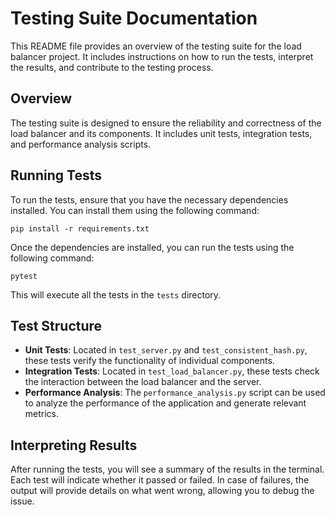 # Testing Suite Documentation

This README file provides an overview of the testing suite for the load balancer project. It includes instructions on how to run the tests, interpret the results, and contribute to the testing process.

## Overview

The testing suite is designed to ensure the reliability and correctness of the load balancer and its components. It includes unit tests, integration tests, and performance analysis scripts.

## Running Tests

To run the tests, ensure that you have the necessary dependencies installed. You can install them using the following command:

```
pip install -r requirements.txt
```

Once the dependencies are installed, you can run the tests using the following command:

```
pytest
```

This will execute all the tests in the `tests` directory.

## Test Structure

- **Unit Tests**: Located in `test_server.py` and `test_consistent_hash.py`, these tests verify the functionality of individual components.
- **Integration Tests**: Located in `test_load_balancer.py`, these tests check the interaction between the load balancer and the server.
- **Performance Analysis**: The `performance_analysis.py` script can be used to analyze the performance of the application and generate relevant metrics.

## Interpreting Results

After running the tests, you will see a summary of the results in the terminal. Each test will indicate whether it passed or failed. In case of failures, the output will provide details on what went wrong, allowing you to debug the issue.
